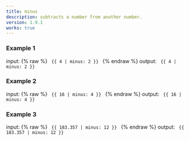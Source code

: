 ```yaml
---
title: minus
description: subtracts a number from another number.
version: 1.9.1
works: true
---
```

### Example 1
input: {% raw %}
<code>
{{ 4 | minus: 2 }}
</code>
{% endraw %}
output:
<code>
{{ 4 | minus: 2 }}
</code>

### Example 2
input: {% raw %}
<code>
{{ 16 | minus: 4 }}
</code>
{% endraw %}
output:
<code>
{{ 16 | minus: 4 }}
</code>

### Example 3
input: {% raw %}
<code>
{{ 183.357 | minus: 12 }}
</code>
{% endraw %}
output:
<code>
{{ 183.357 | minus: 12 }}
</code>